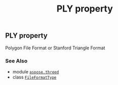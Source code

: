 ﻿---
title: PLY property
second_title: Aspose.3D for Python via .NET API References
description: 
type: docs
weight: 190
url: /aspose.threed/fileformattype/ply/
is_root: false
---

## PLY property


Polygon File Format or Stanford Triangle Format

### See Also
* module [`aspose.threed`](../../)
* class [`FileFormatType`](/3d/python-net/aspose.threed/fileformattype)
